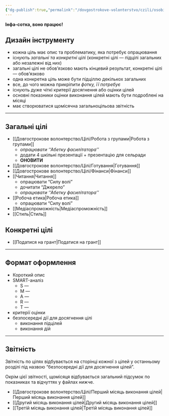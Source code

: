 ```yaml
---
{"dg-publish":true,"permalink":"/dovgostrokove-volonterstvo/czili/osobisti-czili/"}
---
```


**Інфа-сотка, воно працює!**
## Дизайн інструменту
- кожна ціль має опис та проблематику, яка потребує опрацювання
- існують *загальні та конкретні цілі* (конкретні цілі — підцілі загальних або незалежні від них)
- загальні цілі не обов’язково мають кінцевий результат, конкретні цілі — обов’язково
- одна конкретна ціль може бути підціллю декількох загальних
- все, до чого можна прикріпити *фотку, її потребує*
- існують дуже чіткі критерії досягнення або оцінки цілей
- основні показники оцінки виконання цілей мають бути подроблені на місяці
- має створюватися щомісячна загальноцільова звітність
---
## Загальні цілі
- [[Довгострокове волонтерство/Цілі/Робота з групами\|Робота з групами]]
	- *опрацювати ‘‘Абетку фасилітатора’’*
	- додати 4 шкільні презентації + презентацію для сельради
	- **ОНОВИТИ**
- [[Довгострокове волонтерство/Цілі/Готування\|Готування]]
- [[Довгострокове волонтерство/Цілі/Фінанси\|Фінанси]]
- [[Читання\|Читання]]
	- опрацювати “Силу волі”
	- дочитати “Джерело”
	- *опрацювати ‘‘Абетку фасилітатора’’*
- [[Робоча етика\|Робоча етика]]
	- опрацювати “Силу волі”
- [[Медіаспроможність\|Медіаспроможність]]
- [[Стиль\|Стиль]]
## Конкретні цілі
- [[Податися на грант\|Податися на грант]]

---
## Формат оформлення
- Короткий опис
- SMART-аналіз
	- S —
	- M —
	- A —
	- R —
	- T —
- критерії оцінки
- безпосередні дії для досягнення цілі
	- виконання підцілей
	- виконання дій

---
## Звітність
Звітність по цілях відбувається на сторінці кожної з цілей у останньому розділі під назвою “безпосередні дії для досягнення цілей”.

Окрім цієї звітності, щомісяця відбувається загальний підсумок по показниках та відчуттях у файлах нижче.

- [[Довгострокове волонтерство/Цілі/Перший місяць виконання цілей\|Перший місяць виконання цілей]]
- [[Другий місяць виконання цілей\|Другий місяць виконання цілей]]
- [[Третій місяць виконання цілей\|Третій місяць виконання цілей]]